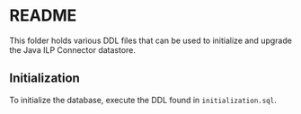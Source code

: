 # README

This folder holds various DDL files that can be used to initialize and upgrade the Java ILP Connector datastore.

## Initialization

To initialize the database, execute the DDL found in `initialization.sql`.

